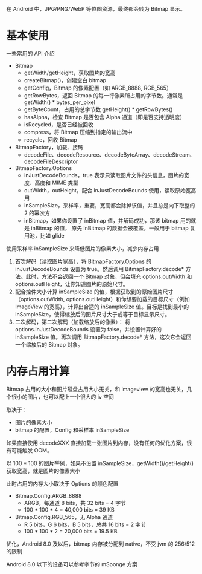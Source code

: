 
在 Android 中，JPG/PNG/WebP 等位图资源，最终都会转为 Bitmap 显示。

# 基本使用

一些常用的 API 介绍

- Bitmap
  - getWidth/getHeight，获取图片的宽高
  - createBitmap()，创建空白 bitmap
  - getConfig，Bitmap 的像素配置（如 ARGB_8888, RGB_565）
  - getRowBytes，返回 Bitmap 的每一行像素所占用的字节数。通常是 getWidth() * bytes_per_pixel
  - getByteCount，占用的总字节数 getHeight() * getRowBytes()
  - hasAlpha，检查 Bitmap 是否包含 Alpha 通道（即是否支持透明度）
  - isRecycled，是否已经被回收
  - compress，将 Bitmap 压缩到指定的输出流中
  - recycle，回收 Bitmap
- BitmapFactory，加载、接码
  - decodeFile、decodeResource、decodeByteArray、decodeStream、decodeFileDescriptor
- BitmapFactory.Options
  - inJustDecodeBounds，true 表示只读取图片文件的头信息，图片的宽度、高度和 MIME 类型
  - outWidth，outHeight，配合  inJustDecodeBounds 使用，读取原始宽高用
  - inSampleSize，采样率，重要，宽高都会除掉该值，并且总是向下取整的 2 的幂次方
  - inBitmap，如果你设置了 inBitmap 值，并解码成功，那该 bitmap 用的就是 inBitmap 的值， 原先 inBitmap 的数据会被覆盖，一般用于 bitmap 复用池，比如 glide


使用采样率 inSampleSize 来降低图片的像素大小，减少内存占用

1. 首次解码（读取图片宽高），将 BitmapFactory.Options 的 inJustDecodeBounds 设置为 true。然后调用 BitmapFactory.decode* 方法。此时，方法不会返回一个 Bitmap 对象，但会填充 options.outWidth 和 options.outHeight，让你知道图片的原始尺寸。
2. 配合控件大小计算 inSampleSize 的值，根据获取到的原始图片尺寸（options.outWidth, options.outHeight）和你想要加载的目标尺寸（例如 ImageView 的宽高），计算出合适的 inSampleSize 值。目标是找到最小的 inSampleSize，使得缩放后的图片尺寸大于或等于目标显示尺寸。
3. 二次解码，第二次解码（加载缩放后的像素）： 将 options.inJustDecodeBounds 设置为 false，并设置计算好的 inSampleSize 值。再次调用 BitmapFactory.decode* 方法，这次它会返回一个缩放后的 Bitmap 对象。

# 内存占用计算

Bitmap 占用的大小和图片磁盘占用大小无关，和 imageview 的宽高也无关，几个很小的图片，也可以配上一个很大的 iv 空间

取决于：

- 图片的像素大小
- bitmap 的配置，Config 和采样率 inSampleSize

如果直接使用 decodeXXX 直接加载一张图片到内存，没有任何的优化方案，很有可能触发 OOM。

以 100 * 100 的图片举例，如果不设置 inSampleSize，getWidth()/getHeight() 获取宽高，就是图片的像素大小

此时占用的内存大小取决于 Options 的颜色配置

- Bitmap.Config.ARGB_8888
  - ARGB，每通道 8 bits，共 32 bits = 4 字节
  - 100 * 100 * 4 = 40,000 bits = 39 KB
- Bitmap.Config.RGB_565，无 Alpha 通道
  - R 5 bits，G 6 bits，B 5 bits，总共 16 bits = 2 字节
  - 100 * 100 * 2 = 20,000 bits = 19.5 KB

优化，Android 8.0 及以后，bitmap 内存被分配到 native，不受 jvm 的 256/512 的限制

Android 8.0 以下的设备可以参考字节的 mSponge 方案